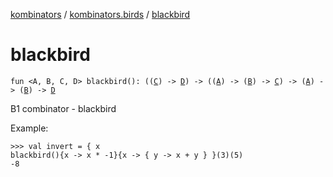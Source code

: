 [kombinators](../index.md) / [kombinators.birds](index.md) / [blackbird](./blackbird.md)

# blackbird

`fun <A, B, C, D> blackbird(): ((`[`C`](blackbird.md#C)`) -> `[`D`](blackbird.md#D)`) -> ((`[`A`](blackbird.md#A)`) -> (`[`B`](blackbird.md#B)`) -> `[`C`](blackbird.md#C)`) -> (`[`A`](blackbird.md#A)`) -> (`[`B`](blackbird.md#B)`) -> `[`D`](blackbird.md#D)

B1 combinator - blackbird

Example:

```
>>> val invert = { x
blackbird(){x -> x * -1}{x -> { y -> x + y } }(3)(5)
-8
```


